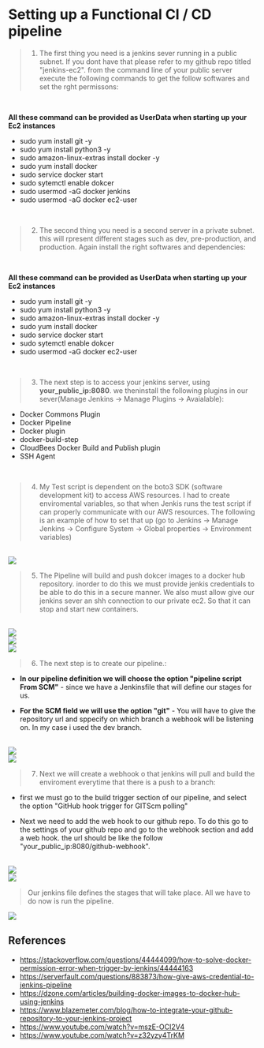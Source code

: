 # Setting up a Functional CI / CD pipeline 

> 1. The first thing you need is a jenkins sever running in a public subnet. If you dont have that please refer to my github repo titled "jenkins-ec2". from the command line of your public server execute the following commands to get the follow softwares and set the rght permissons: 
<br>

**All these command can be provided as UserData when starting up your Ec2 instances**

* sudo yum install git -y
* sudo yum install python3 -y
* sudo amazon-linux-extras install docker -y 
* sudo yum install docker
* sudo service docker start
* sudo sytemctl enable dokcer
* sudo usermod -aG docker jenkins
* sudo usermod -aG docker ec2-user

<br>

> 2. The second thing you need is a second server in a private subnet. this will rpresent different stages such as dev, pre-production, and production. Again install the right softwares and dependencies:

<br>

**All these command can be provided as UserData when starting up your Ec2 instances**


* sudo yum install git -y
* sudo yum install python3 -y
* sudo amazon-linux-extras install docker -y 
* sudo yum install docker
* sudo service docker start
* sudo sytemctl enable dokcer
* sudo usermod -aG docker ec2-user

<br>

> 3. The next step is to access your jenkins server, using **your_public_ip:8080**. we theninstall the following plugins in our sever(Manage Jenkins -> Manage Plugins -> Avaialable): 

* Docker Commons Plugin
* Docker Pipeline
* Docker plugin
* docker-build-step
* CloudBees Docker Build and Publish plugin
* SSH Agent


<br>

> 4. My Test script is dependent on the boto3 SDK (software development kit) to access AWS resources. I had to create enviromental variables, so that when Jenkis runs the test script if can properly communicate with our AWS resources. The following is an example of how to set that up (go to Jenkins -> Manage Jenkins -> Configure System -> Global properties -> Environment variables)

<br>
<img src = "imgs/env.png">
<br>

> 5. The Pipeline will build and push dokcer images to a docker hub repository. inorder to do this we must provide jenkis credentials to be able to do this in a secure manner. We also must allow give our jenkins sever an shh connection to our private ec2. So that it can stop and start new containers. 

<br>
<img src = "imgs/dockerhub-privateec2.png">
<br>
<img src = "imgs/ssh_access.png">
<br>
<img src = "imgs/ssh_access_2.png">

<br>

> 6. The next step is to create our pipeline.:

* **In our pipeline definition we will choose the option "pipeline script From SCM"** - since we have a Jenkinsfile that will define our stages for us. 

* **For the SCM field we will use the option "git"** - You will have to give the repository url and sppecify on which branch a webhook will be listening on. In my case i used the dev branch. 

<br>
<img src = "imgs/pipe-line-config.png">
<br>
<img src = "imgs/pipe-line-config2.png">

<br>

> 7. Next we will create a webhook o that jenkins will pull and build the enviroment everytime that there is a push to a branch:

* first we must go to the build trigger section of our pipeline, and select the option "GitHub hook trigger for GITScm polling"

* Next we need to add the web hook to our github repo. To do this go to the settings of your github repo and go to the webhook section and add a web hook. the url should be like the follow "your_public_ip:8080/github-webhook".
 
<br>
<img src = "imgs/web-hook.png">
<br>
<img src = "imgs/webhook_2.png">





> Our jenkins file defines the stages that will take place. All we have to do now is run the pipeline. 
<img src = "imgs/success.png">






## References
* https://stackoverflow.com/questions/44444099/how-to-solve-docker-permission-error-when-trigger-by-jenkins/44444163
* https://serverfault.com/questions/883873/how-give-aws-credential-to-jenkins-pipeline
* https://dzone.com/articles/building-docker-images-to-docker-hub-using-jenkins 
* https://www.blazemeter.com/blog/how-to-integrate-your-github-repository-to-your-jenkins-project  
* https://www.youtube.com/watch?v=mszE-OCI2V4
* https://www.youtube.com/watch?v=z32yzy4TrKM


